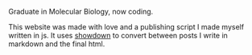 Graduate in Molecular Biology, now coding.

This website was made with love and a publishing script I made myself written in js. It uses [showdown](https://github.com/showdownjs/showdown) to convert between posts I write in markdown and the final html.
